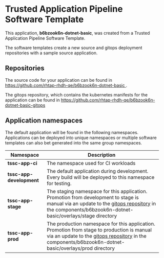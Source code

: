 # Trusted Application Pipeline Software Template

This application, **b6bzook6n-dotnet-basic**, was created from a Trusted Application Pipeline Software Template.

The software templates create a new source and gitops deployment repositories with a sample source application. 

## Repositories

The source code for your application can be found in [https://github.com/rhtap-rhdh-qe/b6bzook6n-dotnet-basic ](https://github.com/rhtap-rhdh-qe/b6bzook6n-dotnet-basic ).
 
The gitops repository, which contains the kubernetes manifests for the application can be found in 
[https://github.com/rhtap-rhdh-qe/b6bzook6n-dotnet-basic-gitops ](https://github.com/rhtap-rhdh-qe/b6bzook6n-dotnet-basic-gitops ) 

## Application namespaces 

The default application will be found in the following namespaces. Applications can be deployed into unique namespaces or multiple software templates can also bet generated into the same group namespaces.  

|  Namespace   |  Description   |  
| -------- | -------- |
| **tssc-app-ci** | The namespace used for CI workloads |
| **tssc-app-development** | The default application during development. Every build will be deployed to this namespace for testing. |
| **tssc-app-stage** | The staging namespace for this application. Promotion from development to stage is manual via an update to the [gitops repository](https://github.com/rhtap-rhdh-qe/b6bzook6n-dotnet-basic-gitops ) in the components/b6bzook6n-dotnet-basic/overlays/stage directory |
| **tssc-app-prod** | The production namespace for this application. Promotion from stage to production is manual via an update to the [gitops repository](https://github.com/rhtap-rhdh-qe/b6bzook6n-dotnet-basic-gitops ) in the components/b6bzook6n-dotnet-basic/overlays/prod directory |